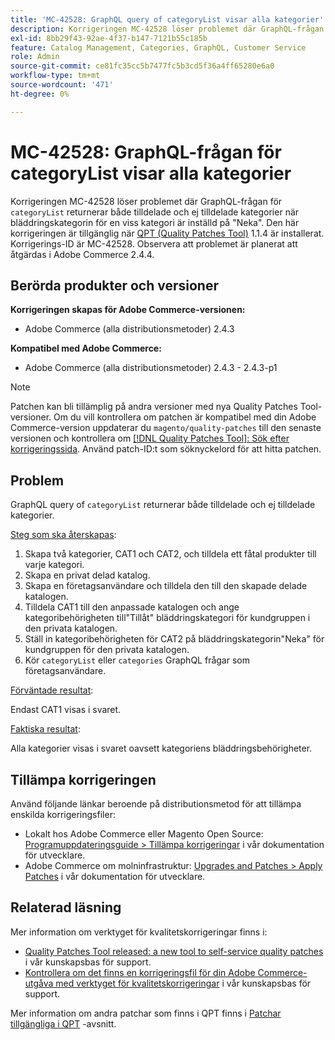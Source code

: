 ```yaml
---
title: 'MC-42528: GraphQL query of categoryList visar alla kategorier'
description: Korrigeringen MC-42528 löser problemet där GraphQL-frågan för categoryList returnerar både tilldelade och ej tilldelade kategorier när bläddringskategorin för en viss kategori är inställd på Neka. Den här korrigeringen är tillgänglig när [QPT-verktyget (Quality Patches Tool)](/help/announcements/adobe-commerce-announcements/magento-quality-patches-released-new-tool-to-self-serve-quality-patches.md) 1.1.4 är installerat. Korrigerings-ID är MC-42528. Observera att problemet är planerat att åtgärdas i Adobe Commerce 2.4.4.
exl-id: 8bb29f43-92ae-4f37-b147-7121b55c185b
feature: Catalog Management, Categories, GraphQL, Customer Service
role: Admin
source-git-commit: ce81fc35cc5b7477fc5b3cd5f36a4ff65280e6a0
workflow-type: tm+mt
source-wordcount: '471'
ht-degree: 0%

---
```


# MC-42528: GraphQL-frågan för categoryList visar alla kategorier

Korrigeringen MC-42528 löser problemet där GraphQL-frågan för `categoryList` returnerar både tilldelade och ej tilldelade kategorier när bläddringskategorin för en viss kategori är inställd på &quot;Neka&quot;. Den här korrigeringen är tillgänglig när [QPT (Quality Patches Tool)](/help/announcements/adobe-commerce-announcements/magento-quality-patches-released-new-tool-to-self-serve-quality-patches.md) 1.1.4 är installerat. Korrigerings-ID är MC-42528. Observera att problemet är planerat att åtgärdas i Adobe Commerce 2.4.4.

## Berörda produkter och versioner

**Korrigeringen skapas för Adobe Commerce-versionen:**

* Adobe Commerce (alla distributionsmetoder) 2.4.3

**Kompatibel med Adobe Commerce:**

* Adobe Commerce (alla distributionsmetoder) 2.4.3 - 2.4.3-p1

>[!NOTE]
>
>Patchen kan bli tillämplig på andra versioner med nya Quality Patches Tool-versioner. Om du vill kontrollera om patchen är kompatibel med din Adobe Commerce-version uppdaterar du `magento/quality-patches` till den senaste versionen och kontrollera om [[!DNL Quality Patches Tool]: Sök efter korrigeringssida](https://devdocs.magento.com/quality-patches/tool.html#patch-grid). Använd patch-ID:t som söknyckelord för att hitta patchen.

## Problem

GraphQL query of `categoryList` returnerar både tilldelade och ej tilldelade kategorier.

<u>Steg som ska återskapas</u>:

1. Skapa två kategorier, CAT1 och CAT2, och tilldela ett fåtal produkter till varje kategori.
1. Skapa en privat delad katalog.
1. Skapa en företagsanvändare och tilldela den till den skapade delade katalogen.
1. Tilldela CAT1 till den anpassade katalogen och ange kategoribehörigheten till&quot;Tillåt&quot; bläddringskategori för kundgruppen i den privata katalogen.
1. Ställ in kategoribehörigheten för CAT2 på bläddringskategorin&quot;Neka&quot; för kundgruppen för den privata katalogen.
1. Kör `categoryList` eller `categories` GraphQL frågar som företagsanvändare.

<u>Förväntade resultat</u>:

Endast CAT1 visas i svaret.

<u>Faktiska resultat</u>:

Alla kategorier visas i svaret oavsett kategoriens bläddringsbehörigheter.

## Tillämpa korrigeringen

Använd följande länkar beroende på distributionsmetod för att tillämpa enskilda korrigeringsfiler:

* Lokalt hos Adobe Commerce eller Magento Open Source: [Programuppdateringsguide > Tillämpa korrigeringar](https://devdocs.magento.com/guides/v2.4/comp-mgr/patching/mqp.html) i vår dokumentation för utvecklare.
* Adobe Commerce om molninfrastruktur: [Upgrades and Patches > Apply Patches](https://devdocs.magento.com/cloud/project/project-patch.html) i vår dokumentation för utvecklare.

## Relaterad läsning

Mer information om verktyget för kvalitetskorrigeringar finns i:

* [Quality Patches Tool released: a new tool to self-service quality patches](/help/announcements/adobe-commerce-announcements/magento-quality-patches-released-new-tool-to-self-serve-quality-patches.md) i vår kunskapsbas för support.
* [Kontrollera om det finns en korrigeringsfil för din Adobe Commerce-utgåva med verktyget för kvalitetskorrigeringar](/help/support-tools/patches-available-in-qpt-tool/check-patch-for-magento-issue-with-magento-quality-patches.md) i vår kunskapsbas för support.

Mer information om andra patchar som finns i QPT finns i [Patchar tillgängliga i QPT](https://support.magento.com/hc/en-us/sections/360010506631-Patches-available-in-MQP-tool-) -avsnitt.
